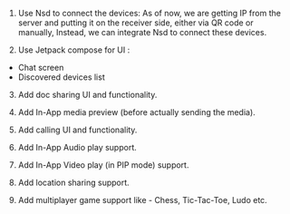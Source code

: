 1. Use Nsd to connect the devices:
As of now, we are getting IP from the server and putting it on the receiver side, either via QR code or manually,
Instead, we can integrate Nsd to connect these devices.

2. Use Jetpack compose for UI :
- Chat screen 
- Discovered devices list

3. Add doc sharing UI and functionality.

4. Add In-App media preview (before actually sending the media).

5. Add calling UI and functionality.

6. Add In-App Audio play support.

7. Add In-App Video play (in PIP mode) support.

8. Add location sharing support.

9. Add multiplayer game support like - Chess, Tic-Tac-Toe, Ludo etc.

